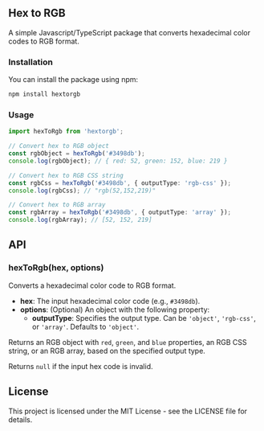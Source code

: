 ## Hex to RGB

A simple Javascript/TypeScript package that converts hexadecimal color codes to RGB format.

### Installation

You can install the package using npm:

```bash
npm install hextorgb
```

### Usage

```ts
import hexToRgb from 'hextorgb';

// Convert hex to RGB object
const rgbObject = hexToRgb('#3498db');
console.log(rgbObject); // { red: 52, green: 152, blue: 219 }

// Convert hex to RGB CSS string
const rgbCss = hexToRgb('#3498db', { outputType: 'rgb-css' });
console.log(rgbCss); // "rgb(52,152,219)"

// Convert hex to RGB array
const rgbArray = hexToRgb('#3498db', { outputType: 'array' });
console.log(rgbArray); // [52, 152, 219]
```

## API

### hexToRgb(hex, options)

Converts a hexadecimal color code to RGB format.

- **hex**: The input hexadecimal color code (e.g., `#3498db`).
- **options**: (Optional) An object with the following property:
  - **outputType**: Specifies the output type. Can be `'object'`, `'rgb-css'`, or `'array'`. Defaults to `'object'`.

Returns an RGB object with `red`, `green`, and `blue` properties, an RGB CSS string, or an RGB array, based on the specified output type.

Returns `null` if the input hex code is invalid.

## License

This project is licensed under the MIT License - see the LICENSE file for details.
